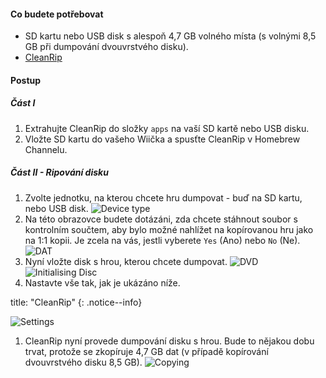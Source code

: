 #### Co budete potřebovat

* SD kartu nebo USB disk s alespoň 4,7 GB volného místa (s volnými 8,5 GB při dumpování dvouvrstvého disku).
* [CleanRip](https://github.com/emukidid/cleanrip/releases/latest)

#### Postup

##### Část I

1. Extrahujte CleanRip do složky `apps` na vaší SD kartě nebo USB disku.
1. Vložte SD kartu do vašeho Wiička a spusťte CleanRip v Homebrew Channelu.

##### Část II - Ripování disku

1. Zvolte jednotku, na kterou chcete hru dumpovat - buď na SD kartu, nebo USB disk. ![Device type](/images/CleanRip/2.png)
1. Na této obrazovce budete dotázáni, zda chcete stáhnout soubor s kontrolním součtem, aby bylo možné nahlížet na kopírovanou hru jako na 1:1 kopii. Je zcela na vás, jestli vyberete `Yes` (Ano) nebo `No` (Ne). ![DAT](/images/CleanRip/3.png)
1. Nyní vložte disk s hrou, kterou chcete dumpovat. ![DVD](/images/CleanRip/4.png) ![Initialising Disc](/images/CleanRip/5.png)
1. Nastavte vše tak, jak je ukázáno níže.

title: "CleanRip"
{: .notice--info}

![Settings](/images/CleanRip/6.png)
1. CleanRip nyní provede dumpování disku s hrou. Bude to nějakou dobu trvat, protože se zkopíruje 4,7 GB dat (v případě kopírování dvouvrstvého disku 8,5 GB). ![Copying](/images/CleanRip/7.png)
